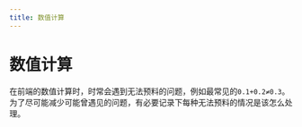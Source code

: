 ```yaml
---
title: 数值计算
---
```


# 数值计算

在前端的数值计算时，时常会遇到无法预料的问题，例如最常见的`0.1+0.2≠0.3`。为了尽可能减少可能曾遇见的问题，有必要记录下每种无法预料的情况是该怎么处理。
